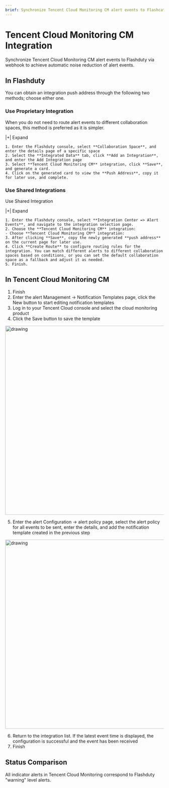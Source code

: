 ```yaml
---
brief: Synchronize Tencent Cloud Monitoring CM alert events to Flashcat via webhook to achieve automatic noise reduction of alert events
---
```


# Tencent Cloud Monitoring CM Integration

Synchronize Tencent Cloud Monitoring CM alert events to Flashduty via webhook to achieve automatic noise reduction of alert events.

## In Flashduty
You can obtain an integration push address through the following two methods; choose either one.

### Use Proprietary Integration

When you do not need to route alert events to different collaboration spaces, this method is preferred as it is simpler.

|+| Expand

    1. Enter the Flashduty console, select **Collaboration Space**, and enter the details page of a specific space
    2. Select the **Integrated Data** tab, click **Add an Integration**, and enter the Add Integration page
    3. Select **Tencent Cloud Monitoring CM** integration, click **Save**, and generate a card.
    4. Click on the generated card to view the **Push Address**, copy it for later use, and complete.

### Use Shared Integrations

Use Shared Integration

|+| Expand

    1. Enter the Flashduty console, select **Integration Center => Alert Events**, and navigate to the integration selection page.
    2. Choose the **Tencent Cloud Monitoring CM** integration:
    - Choose **Tencent Cloud Monitoring CM** integration:
    3. After clicking **Save**, copy the newly generated **push address** on the current page for later use.
    4. Click **Create Route** to configure routing rules for the integration. You can match different alerts to different collaboration spaces based on conditions, or you can set the default collaboration space as a fallback and adjust it as needed.
    5. Finish.

## In Tencent Cloud Monitoring CM

1. Finish
2. Enter the alert Management -> Notification Templates page, click the New button to start editing notification templates
3. Log in to your Tencent Cloud console and select the cloud monitoring product
4. Click the Save button to save the template

<img alt="drawing" width="600" src="https://fcdoc.github.io/img/zh/flashduty/mixin/alert_integration/tencent_cm/1.avif" />

5. Enter the alert Configuration -> alert policy page, select the alert policy for all events to be sent, enter the details, and add the notification template created in the previous step

<img alt="drawing" width="600" src="https://fcdoc.github.io/img/zh/flashduty/mixin/alert_integration/tencent_cm/2.avif" />

6. Return to the integration list. If the latest event time is displayed, the configuration is successful and the event has been received
7. Finish

## Status Comparison

All indicator alerts in Tencent Cloud Monitoring correspond to Flashduty "warning" level alerts.
